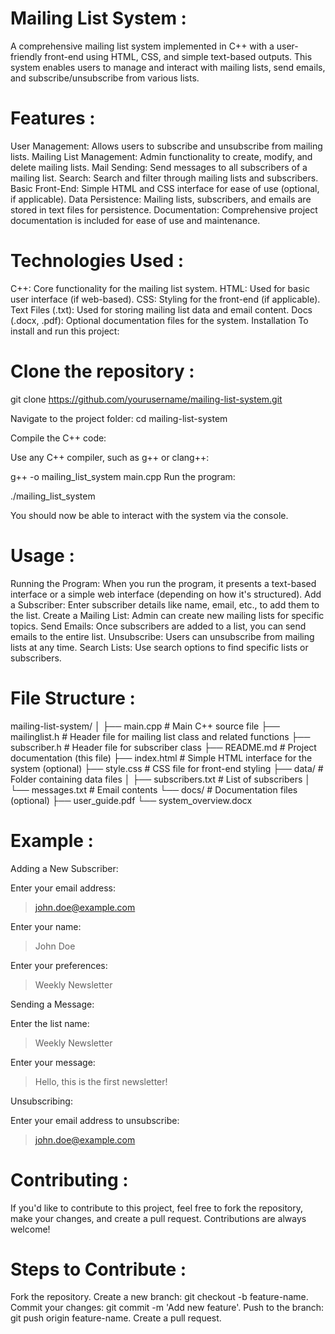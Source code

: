 # Mailing List System :

A comprehensive mailing list system implemented in C++ with a user-friendly front-end using HTML, CSS, and simple text-based outputs. This system enables users to manage and interact with mailing lists, send emails, and subscribe/unsubscribe from various lists.

# Features :

User Management: Allows users to subscribe and unsubscribe from mailing lists.
Mailing List Management: Admin functionality to create, modify, and delete mailing lists.
Mail Sending: Send messages to all subscribers of a mailing list.
Search: Search and filter through mailing lists and subscribers.
Basic Front-End: Simple HTML and CSS interface for ease of use (optional, if applicable).
Data Persistence: Mailing lists, subscribers, and emails are stored in text files for persistence.
Documentation: Comprehensive project documentation is included for ease of use and maintenance.

# Technologies Used :

C++: Core functionality for the mailing list system.
HTML: Used for basic user interface (if web-based).
CSS: Styling for the front-end (if applicable).
Text Files (.txt): Used for storing mailing list data and email content.
Docs (.docx, .pdf): Optional documentation files for the system.
Installation
To install and run this project:

# Clone the repository :

git clone https://github.com/yourusername/mailing-list-system.git

Navigate to the project folder:
cd mailing-list-system

Compile the C++ code:

Use any C++ compiler, such as g++ or clang++:

g++ -o mailing_list_system main.cpp
Run the program:

./mailing_list_system

You should now be able to interact with the system via the console.

# Usage :

Running the Program: When you run the program, it presents a text-based interface or a simple web interface (depending on how it's structured).
Add a Subscriber: Enter subscriber details like name, email, etc., to add them to the list.
Create a Mailing List: Admin can create new mailing lists for specific topics.
Send Emails: Once subscribers are added to a list, you can send emails to the entire list.
Unsubscribe: Users can unsubscribe from mailing lists at any time.
Search Lists: Use search options to find specific lists or subscribers.

# File Structure :

mailing-list-system/
│
├── main.cpp           # Main C++ source file
├── mailinglist.h      # Header file for mailing list class and related functions
├── subscriber.h       # Header file for subscriber class
├── README.md          # Project documentation (this file)
├── index.html         # Simple HTML interface for the system (optional)
├── style.css          # CSS file for front-end styling
├── data/              # Folder containing data files
│   ├── subscribers.txt   # List of subscribers
│   └── messages.txt      # Email contents
└── docs/              # Documentation files (optional)
    ├── user_guide.pdf
    └── system_overview.docx
    
# Example : 

Adding a New Subscriber:

Enter your email address:
> john.doe@example.com

Enter your name:
> John Doe

Enter your preferences:
> Weekly Newsletter

Sending a Message:

Enter the list name:
> Weekly Newsletter

Enter your message:
> Hello, this is the first newsletter!

Unsubscribing:

Enter your email address to unsubscribe:
> john.doe@example.com

# Contributing :
If you'd like to contribute to this project, feel free to fork the repository, make your changes, and create a pull request. Contributions are always welcome!

# Steps to Contribute :

Fork the repository.
Create a new branch: git checkout -b feature-name.
Commit your changes: git commit -m 'Add new feature'.
Push to the branch: git push origin feature-name.
Create a pull request.



